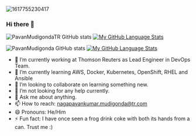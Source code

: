 ![1617755230417](https://user-images.githubusercontent.com/29324338/126084298-e1f09662-3686-4cf7-92ac-3b29cd0e3f88.jpg)

### Hi there 👋

![PavanMudigondaTR GitHub stats](https://github-readme-stats.vercel.app/api?username=PavanMudigondaTR&theme=dark&show_icons=true)
[![My GitHub Language Stats](https://github-readme-stats.vercel.app/api/top-langs/?username=PavanMudigondaTR&langs_count=5&theme=tokyonight)]()

![PavanMudigonda GitHub stats](https://github-readme-stats.vercel.app/api?username=PavanMudigonda&theme=dark&show_icons=true)
[![My GitHub Language Stats](https://github-readme-stats.vercel.app/api/top-langs/?username=PavanMudigonda&langs_count=5&theme=tokyonight)]()

- 🔭 I’m currently working at Thomson Reuters as Lead Engineer in DevOps Team.
- 🌱 I’m currently learning  AWS, Docker, Kubernetes, OpenShift, RHEL and Ansible
- 👯 I’m looking to collaborate on learning something new.
- 🤔 I’m not looking for any help currently.
- 💬 Ask me about anything.
- 📫 How to reach: nagapavankumar.mudigonda@tr.com
- 😄 Pronouns: He/Him
- ⚡ Fun fact: I have once seen a frog drink coke with both its hands from a can. Trust me :)




